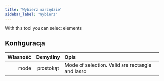 ```yaml
---
title: "Wybierz narzędzie"
sidebar_label: "Wybierz"
---
```



With this tool you can select elements.

## Konfiguracja

| Własność | Domyślny  | Opis                                             |
| --------:|:---------:|:------------------------------------------------ |
|     mode | prostokąt | Mode of selection. Valid are rectangle and lasso |
